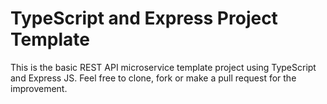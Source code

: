 # TypeScript and Express Project Template

This is the basic REST API microservice template project using TypeScript and Express JS. Feel free to clone, fork or make a pull request for the improvement.
